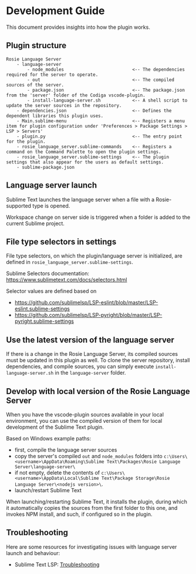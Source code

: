 # Development Guide

This document provides insights into how the plugin works.

## Plugin structure

```
Rosie Language Server
    - language-server
        - node_modules                          <-- The dependencies required for the server to operate.
        - out                                   <-- The compiled sources of the server.
        - package.json                          <-- The package.json from the 'server' folder of the Codiga vscode-plugin.
        - install-language-server.sh            <-- A shell script to update the server sources in the repository.
    - dependencies.json                         <-- Defines the dependent libraries this plugin uses.
    - Main.sublime-menu                         <-- Registers a menu item for plugin configuration under 'Preferences > Package Settings > LSP > Servers'
    - plugin.py                                 <-- The entry point for the plugin.
    - rosie_language_server.sublime-commands    <-- Registers a command on the Command Palette to open the plugin settings. 
    - rosie_language_server.sublime-settings    <-- The plugin settings that also appear for the users as default settings.
    - sublime-package.json                      
```

## Language server launch

Sublime Text launches the language server when a file with a Rosie-supported type is opened.

Workspace change on server side is triggered when a folder is added to the current Sublime project.

## File type selectors in settings

File type selectors, on which the plugin/language server is initialized, are defined in `rosie_language_server.sublime-settings`.

Sublime Selectors documentation: https://www.sublimetext.com/docs/selectors.html

Selector values are defined based on
- https://github.com/sublimelsp/LSP-eslint/blob/master/LSP-eslint.sublime-settings
- https://github.com/sublimelsp/LSP-pyright/blob/master/LSP-pyright.sublime-settings

## Use the latest version of the language server

If there is a change in the Rosie Language Server, its compiled sources must be updated in this plugin as well. To clone the server repository,
install dependencies, and compile sources, you can simply execute `install-language-server.sh` in the `language-server` folder.

## Develop with local version of the Rosie Language Server

When you have the vscode-plugin sources available in your local environment, you can use the compiled version of them for local development
of the Sublime Text plugin.

Based on Windows example paths:
- first, compile the language server sources
- copy the server's compiled `out` and `node_modules` folders into `c:\Users\<username>\AppData\Roaming\Sublime Text\Packages\Rosie Language Server\language-server\`
- if not empty, delete the contents of `c:\Users\<username>\AppData\Local\Sublime Text\Package Storage\Rosie Language Server\<nodejs version>\`.
- launch/restart Sublime Text

When launching/restarting Sublime Text, it installs the plugin, during which it automatically copies the sources from the first folder to this one, and invokes NPM install,
and such, if configured so in the plugin.

## Troubleshooting

Here are some resources for investigating issues with language server launch and behaviour:
- Sublime Text LSP: [Troubleshooting](https://lsp.sublimetext.io/troubleshooting/)
